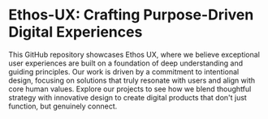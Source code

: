 # Ethos-UX: Crafting Purpose-Driven Digital Experiences

This GitHub repository showcases Ethos UX, where we believe exceptional user experiences are built on a foundation of deep understanding and guiding principles. 
Our work is driven by a commitment to intentional design, focusing on solutions that truly resonate with users and align with core human values. 
Explore our projects to see how we blend thoughtful strategy with innovative design to create digital products that don't just function, but genuinely connect.
